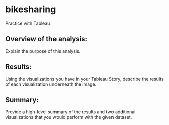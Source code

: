 # bikesharing
Practice with Tableau

## Overview of the analysis: 
Explain the purpose of this analysis.

## Results: 
Using the visualizations you have in your Tableau Story, describe the results of each visualization underneath the image.

## Summary: 
Provide a high-level summary of the results and two additional visualizations that you would perform with the given dataset.
